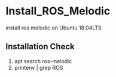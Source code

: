 # Install_ROS_Melodic
install ros melodic on Ubuntu 18.04LTS

## Installation Check
  1. apt search ros-melodic
  2. printenv | grep ROS
